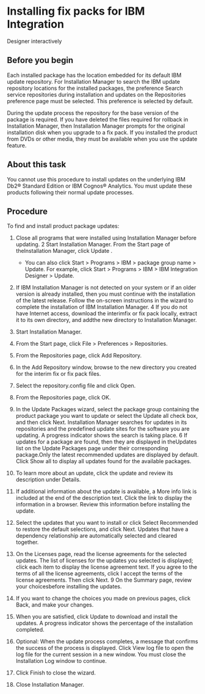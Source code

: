 <!-- image -->

# Installing fix packs for IBM Integration
Designer interactively

## Before you begin

Each installed package
has the location embedded for its default IBM update repository. For Installation Manager
to search the IBM update repository
locations for the installed packages, the preference Search
service repositories during installation and updates on
the Repositories preference page must be selected. This preference
is selected by default.

During the update process the repository
for the base version of the package is required. If you have deleted
the files required for rollback in Installation Manager, then Installation
Manager prompts for the original installation disk when you upgrade
to a fix pack. If you installed the product from DVDs or other media,
they must be available when you use the update feature.

## About this task

You cannot use this procedure to install updates on the underlying IBM Db2® Standard
Edition or IBM
Cognos® Analytics. You must update these products following
their normal update processes.

## Procedure

To find and install product package updates:

1. Close all programs that were installed using Installation
Manager before updating.
2 Start Installation Manager. From the Start page of theInstallation Manager, click Update .
    - You can also click Start > Programs > IBM > package
group name > Update. For example, click Start > Programs > IBM > IBM Integration
Designer > Update.
3. If IBM Installation
Manager is not detected on your system or if an older version is already
installed, then you must continue with the installation of the latest
release. Follow the on-screen instructions in the wizard to complete
the installation of IBM Installation
Manager.
4 If you do not have Internet access, download the interimfix or fix pack locally, extract it to its own directory, and addthe new directory to Installation Manager.

1. Start Installation Manager.
2. From the Start page, click File > Preferences > Repositories.
3. From the Repositories page, click Add Repository.
4. In the Add Repository window, browse
to the new directory you created for the interim fix or fix pack files.
5. Select the repository.config file
and click Open.
6. From the Repositories page, click OK.
5. In the Update Packages wizard, select
the package group containing the product package you want to update
or select the Update all check box, and then
click Next. Installation Manager
searches for updates in its repositories and the predefined update
sites for the software you are updating. A progress indicator shows
the search is taking place.
6 If updates for a package are found, then they are displayed in theUpdates list on the Update Packages page under their corresponding package.Only the latest recommended updates are displayed by default. Click Show all to display all updates found for the available packages.

1. To learn more about an update, click the update and review its description under
Details.
2. If additional information about the update is available, a More info
link is included at the end of the description text. Click the link to display the information in a
browser. Review this information before installing the update.
7. Select the updates that you want to install or click Select
Recommended to restore the default selections, and click Next.
Updates that have a dependency relationship are automatically selected
and cleared together.
8. On the Licenses page, read the license agreements for the selected
updates. The list of licenses for the updates you selected is displayed; click each item to display
the license agreement text. If you agree to the terms of all the license agreements, click
 I accept the terms of the license agreements. Then click
Next.
9 On the Summary page, review your choicesbefore installing the updates.

1. If you want to change the choices you made on previous
pages, click Back, and make your changes.
2. When you are satisfied, click Update to
download and install the updates. A progress indicator shows the percentage
of the installation completed.
10. Optional: 
When the update process completes, a message that confirms the success of the process is
displayed. Click View log file to open the log file for the current session
in a new window. You must close the Installation Log window to continue.
11. Click Finish to close the wizard.
12. Close Installation Manager.